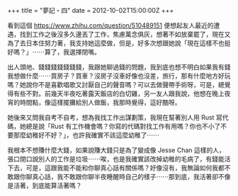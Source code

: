 +++
title = "夢記・四"
date = 2012-10-02T15:00:00Z
+++

看到這個 https://www.zhihu.com/question/510489151 便想起友人最近的遭遇，找到工作之後沒多久邊丟了工作，焦慮萬念俱灰，想著不如放棄罷了，現在又為了去日本住努力著，我支持她這麼做，但是，好多次想跟她說「現在這樣不也挺好嗎？」⋯⋯算了，我選擇閉嘴。

出人頭地、錢錢錢錢錢錢錢，我跟她聊過錢的問題，我到底也想不明白如果我有錢我想做什麼⋯⋯買房子？買車？沒房子沒車好像也沒差，旅行，那有什麼地方好玩嗎？她說你不是喜歡唱歌又討厭自己的聲音嗎？可以去做聲帶手術呀，可是，總覺得有些不對。前幾天半夜吃著露天飯店的白切雞，另一友人跟我說，他想在晚上夜宵的時間點，像這樣擺攤給別人做飯，我那時覺得，這好酷呀。

她後來又問我自考不自考，想為我找工作出謀劃策，我現在幫著別人用 Rust 寫代碼，她總是說「Rust 有工作機會嗎？你寫的代碼對找工作有用嗎？你也不小了不要那麼幼稚好不好？」，也許我確實不該這麼幼稚了⋯⋯

我根本不想賺什麼大錢，如果說賺大錢只是為了變成像 Jesse Chan 這樣的人，張口閉口說別人的工作是垃圾⋯⋯唉，也是我確實該改掉幼稚的毛病了，有錢能活下去，可是，這跟我能不能和你聊真心話有關係嗎？好像沒有，我無論如何我都不敢跟你聊真心話，我不敢跟你聊半夜睡醒時自己的樣子⋯⋯那到底，我活著卻不像是活著，到底能算活著嗎？
